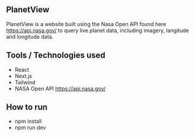 ## PlanetView

PlanetView is a website built using the Nasa Open API found here https://api.nasa.gov/ to query live planet data, including imagery, langitude and longitude data.

## Tools / Technologies used

- React
- Next.js
- Tailwind
- NASA Open API https://api.nasa.gov/

## How to run

- npm install
- npm run dev
